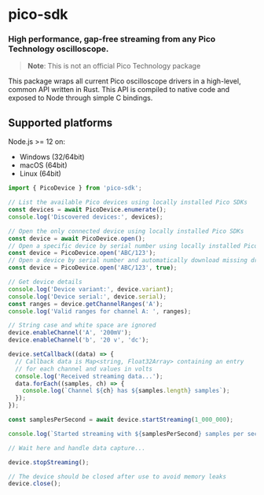 # pico-sdk

### High performance, gap-free streaming from any Pico Technology oscilloscope.

> **Note**: This is not an official Pico Technology package

This package wraps all current Pico oscilloscope drivers in a high-level, common
API written in Rust. This API is compiled to native code and exposed to Node
through simple C bindings.

## Supported platforms

Node.js >= 12 on:

- Windows (32/64bit)
- macOS (64bit)
- Linux (64bit)

```javascript
import { PicoDevice } from 'pico-sdk';

// List the available Pico devices using locally installed Pico SDKs
const devices = await PicoDevice.enumerate();
console.log('Discovered devices:', devices);

// Open the only connected device using locally installed Pico SDKs
const device = await PicoDevice.open();
// Open a specific device by serial number using locally installed Pico SDKs
const device = PicoDevice.open('ABC/123');
// Open a device by serial number and automatically download missing drivers
const device = PicoDevice.open('ABC/123', true);

// Get device details
console.log('Device variant:', device.variant);
console.log('Device serial:', device.serial);
const ranges = device.getChannelRanges('A');
console.log('Valid ranges for channel A: ', ranges);

// String case and white space are ignored
device.enableChannel('A', '200mV');
device.enableChannel('b', '20 v', 'dc');

device.setCallback((data) => {
  // Callback data is Map<string, Float32Array> containing an entry
  // for each channel and values in volts
  console.log('Received streaming data...');
  data.forEach((samples, ch) => {
    console.log(`Channel ${ch} has ${samples.length} samples`);
  });
});

const samplesPerSecond = await device.startStreaming(1_000_000);

console.log(`Started streaming with ${samplesPerSecond} samples per second`);

// Wait here and handle data capture...

device.stopStreaming();

// The device should be closed after use to avoid memory leaks
device.close();
```
